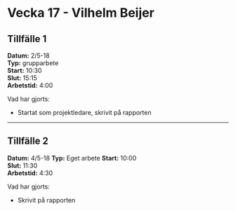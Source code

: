 # Vecka 17 - Vilhelm Beijer

## Tillfälle 1
**Datum:** 	2/5-18  
**Typ:** 	grupparbete  
**Start:**	10:30  
**Slut:**	15:15  
**Arbetstid:**	4:00

Vad har gjorts:  
* Startat som projektledare, skrivit på rapporten

---
## Tillfälle 2
**Datum:** 	4/5-18
**Typ:** 	Eget arbete 
**Start:**	10:00  
**Slut:**	11:30  
**Arbetstid:**	4:30  

Vad har gjorts:  
* Skrivit på rapporten